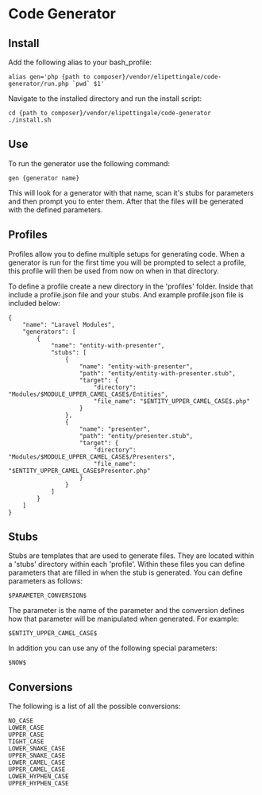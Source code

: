 # Code Generator

## Install

Add the following alias to your bash_profile:

    alias gen='php {path to composer}/vendor/elipettingale/code-generator/run.php `pwd` $1'

Navigate to the installed directory and run the install script:

    cd {path to composer}/vendor/elipettingale/code-generator
    ./install.sh

## Use

To run the generator use the following command:

    gen {generator name}


This will look for a generator with that name, scan it's stubs for parameters and then prompt you to enter them. After that the files will be generated with the defined parameters.

## Profiles

Profiles allow you to define multiple setups for generating code. When a generator is run for the first time you will be prompted to select a profile, this profile will then be used from now on when in that directory. 

To define a profile create a new directory in the 'profiles' folder. Inside that include a profile.json file and your stubs. And example profile.json file is included below:

    {
    	"name": "Laravel Modules",
    	"generators": [
    		{
    			"name": "entity-with-presenter",
    			"stubs": [
    				{
    					"name": "entity-with-presenter",
    					"path": "entity/entity-with-presenter.stub",
    					"target": {
    						"directory": "Modules/$MODULE_UPPER_CAMEL_CASE$/Entities",
    						"file_name": "$ENTITY_UPPER_CAMEL_CASE$.php"
    					}
    				},
    				{
    					"name": "presenter",
    					"path": "entity/presenter.stub",
    					"target": {
    						"directory": "Modules/$MODULE_UPPER_CAMEL_CASE$/Presenters",
    						"file_name": "$ENTITY_UPPER_CAMEL_CASE$Presenter.php"
    					}
    				}
    			]
    		}
    	]
    }

## Stubs

Stubs are templates that are used to generate files. They are located within a 'stubs' directory within each 'profile'. Within these files you can define parameters that are filled in when the stub is generated. You can define parameters as follows:

    $PARAMETER_CONVERSION$

The parameter is the name of the parameter and the conversion defines how that parameter will be manipulated when generated. For example:

    $ENTITY_UPPER_CAMEL_CASE$

In addition you can use any of the following special parameters:

    $NOW$

## Conversions

The following is a list of all the possible conversions:

    NO_CASE
    LOWER_CASE
    UPPER_CASE
    TIGHT_CASE
    LOWER_SNAKE_CASE
    UPPER_SNAKE_CASE
    LOWER_CAMEL_CASE
    UPPER_CAMEL_CASE
    LOWER_HYPHEN_CASE
    UPPER_HYPHEN_CASE
